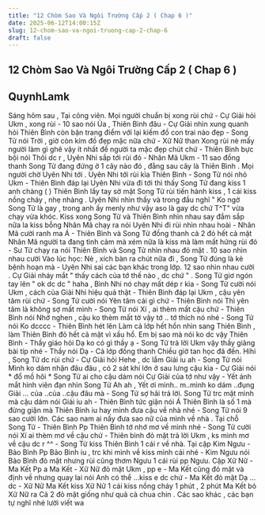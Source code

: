 ```yaml
---
title: "12 Chòm Sao Và Ngôi Trường Cấp 2 ( Chap 6 )"
date: 2025-06-12T14:00:15Z
slug: 12-chom-sao-va-ngoi-truong-cap-2-chap-6
draft: false
---
```


## 12 Chòm Sao Và Ngôi Trường Cấp 2 ( Chap 6 )

## QuynhLamk

Sáng hôm sau , Tại công viên.
Mọi người chuẩn bị xong rùi chứ - Cự Giải hỏi
Ukm , xong rùi - 10 sao  nói
Ủa , Thiên Bình đâu - Cự Giải nhìn xung quanh hỏi
Thiên Bình còn bận trang điểm với lại kiếm đồ con trai nào đẹp - Song Tử nói
Trời , giờ còn kím đồ đẹp mặc nữa chứ - Xữ Nữ than
Xong rùi nè mấy người làm gì ghê vậy ít nhất để người ta mặc đẹp chút chứ - Thiên Bình bực bội nói
Thôi dc r , Uyên Nhi sắp tới rùi đó - Nhân Mã
Ukm - 11 sao đồng thanh 
Song Tử đang đứng ở 1 cây nào đó , đằng sau cây là Thiên Bình . Mọi người chờ Uyên Nhi tới . 
Uyên Nhi tới rùi kìa Thiên Bình - Song Tử nói nhỏ
Ukm - Thiên Bình đáp lại
Uyên Nhi vừa đi tới thì thấy Song Tử đang kiss 1 anh chàng (   )  Thiên Bình lấy tay sờ mặt Song Tử rùi tiến hành kiss , 1 cái kiss nồng cháy , nhẹ nhàng . Uyên Nhi nhìn thấy và trong đầu nghĩ " Ko ngờ Song Tử là gay , trong anh ấy menly như vậy aso là gay dc chứ T^T" vừa chạy vừa khóc. Kiss xong Song Tử và Thiên Bình nhìn nhau say đắm sắp nữa la kiss  bỗng Nhân Mã chạy ra nói 
Uyên Nhi đi  rùi nhìn nhau hoài - Nhân Mã cười ranh ma
Á - Thiên Bình và Song Tử đồng thanh cả 2 đỏ hết cả mặt
Nhân Mã người ta đang tình cảm mà xém nữa là kiss mà làm mất hứng rùi đó - Sư Tử chạy ra nói
Thiên Bình và Song Tử nhìn nhau đỏ mặt . 10 sao nhìn nhau cười
Vào lúc học:
Nè , xích bàn ra chút nữa đi , Song Tử đúng là kẻ bệnh hoạn mà - Uyên Nhi sai các bạn khác trong lớp.
12 sao nhìn nhau cười . Cự Giải nháy mắt " thấy cách của tớ thế nào , dc chứ " . Song Tử giơ ngón tay lên " ok dc dc "
haha , Bình Nhi nó chạy mất dép r kìa - Song Tử cười nói
Ukm , cách của Giải Nhi hiệu quả thật - Thiên Bình đáp lại
Ukm , cậu yên tâm rùi chứ - Song Tử cười nói
Yên tâm cái gì chứ - Thiên Bình nói 
Thì yên tâm là không sợ mất mình - Song Tử nói
Xí , ai thèm mất cậu chứ - Thiên Bình nói
Nhớ nghen , cậu ko thèm mất tờ vậy tớ .. tớ thích nó nhé - Song Tử nói
Ko dcccc - Thiên Bình hét lên
Làm cả lớp hết hồn nhìn sang Thiên Bình , làm Thiên Bình đỏ hết cả mặt vì xấu hổ.
Em bị sao mà nói ko dc vậy Thiên Bình - Thầy giáo hỏi
Dạ ko có gì thầy ạ - Song Tử trả lời
Ukm vậy thầy giảng bài típ nhé - Thầy nói
Dạ - Cả lớp đồng thanh
Chiều giờ tan học đã đến.
Hihi , Song Tử dc rùi chứ - Cự Giải hỏi
Hehe , dc lắm Giải iu ah - Song Tử nói
 Mình ko dám nhận đâu đâu , có 2 sát khí lớn ở sau lưng cậu kìa - Cự Giải nói  * đổ mồ hôi *
Song Tử ai cho cậu dám nói Cự Giải của tớ như vậy - Yết ánh mắt hình viên đạn nhìn Song Tử
Ah ah , Yết ơi mình.. m..mình ko dám ..đụng Giải ... của ..của ..cậu đâu mà - Song Tử sợ hãi trả lời.
Song Tử trc mặt mình mà cậu dám nói Giải iu ah - Thiên Bình tức giận nói
Á Thiên Bình là số 1 mà đừng giận mà Thiên Bình iu hay mình đưa cậu về nhà nhé - Song Tử nói
9 sao cười lớn. Các sao nam ai nấy đưa sao nữ của mình về nhà .
Tại chỗ Song Tử - Thiên Bình
Pp Thiên Bình tớ nhớ mơ về mình nhé - Song Tử cười nói 
Xí ai thèm mơ về cậu chứ - Thiên bình đỏ mặt trả lời
Ukm , ks mình mơ về cậu dc r ^^ - Song Tử kiss Thiên Bình 1 cái r về nhà.
Tại cặp Kim Ngưu - Bảo Bình 
Pp Bảo Bình iu , trc khi mình về kiss mình cái nhé - Kim Ngưu nói
Bảo Bình đỏ mặt nhưng rùi cũng thơm Ngưu 1 cái rùi pp Ngưu.
Cặp Xữ Nữ - Ma Kết
Pp a Ma Kết -  Xữ Nữ đỏ mặt 
Ukm , pp e - Ma Kết cũng đỏ mặt và định về nhưng quay lai nói 
Anh có thể ...kiss e dc chứ - Ma Kết đỏ mặt 
Dạ ... dc - Xữ Nữ
Ma Kết kiss Xữ Nữ 1 cái kiss nồng cháy 1 phút , 2 phút Ma Kết bỏ Xữ Nữ ra
Cả 2 đỏ mặt giống như quả cà chua chin . Các sao khác , các bạn tự nghĩ nhé lười viết wa